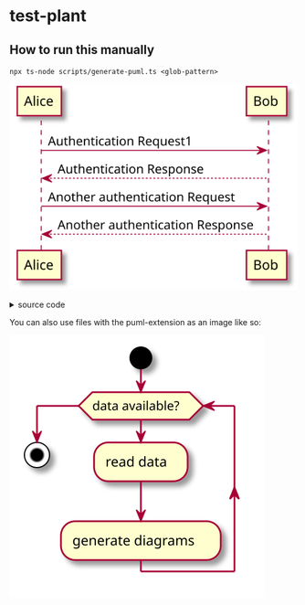 # test-plant

## How to run this manually

```shell
npx ts-node scripts/generate-puml.ts <glob-pattern>
```

<!-- puml:a98ef950f17ef0723a9dc39c2abb110fa7d2963b2402a943995a9229becfbe16 -->
![UML](docs/generated-assets/a98ef950f17ef0723a9dc39c2abb110fa7d2963b2402a943995a9229becfbe16.svg)
<details>
<summary>source code</summary>

```puml
@startuml
Alice -> Bob: Authentication Request1
Bob --> Alice: Authentication Response

Alice -> Bob: Another authentication Request
Alice <-- Bob: Another authentication Response
@enduml
```
</details>

You can also use files with the puml-extension as an image like so:

<!-- puml-ref:b80259633f764148529e6d79f013e45adfa30b1a7d5d9a2e69e9edb89f9b52e6 -->
![linked puml](docs/generated-assets/b80259633f764148529e6d79f013e45adfa30b1a7d5d9a2e69e9edb89f9b52e6.svg)
